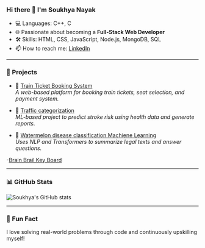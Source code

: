 ### Hi there 👋 I'm Soukhya Nayak


- 💻 Languages: C++, C
- 🌐 Passionate about becoming a **Full-Stack Web Developer**
- 🛠️ Skills: HTML, CSS, JavaScript, Node.js, MongoDB, SQL
- 📫 How to reach me: [LinkedIn](https://www.linkedin.com/in/soukhya-nayak-a56b93280)

---

### 🚀 Projects

- 🎫 [Train Ticket Booking System](https://github.com/Soukhya1234/Train-Ticket-Booking-System)  
  *A web-based platform for booking train tickets, seat selection, and payment system.*

- 🧠 [Traffic categorization](https://github.com/Soukhya1234/Stroke-Prediction-ML)  
  *ML-based project to predict stroke risk using health data and generate reports.*

- 🧾 [Watermelon disease classification Machiene Learning ](https://github.com/Soukhya1234/Legal-Doc-QA)  
  *Uses NLP and Transformers to summarize legal texts and answer questions.*

-[Brain Brail Key Board]()


---

### 📊 GitHub Stats

![Soukhya's GitHub stats](https://github-readme-stats.vercel.app/api?username=Soukhya1234&show_icons=true&theme=radical&count_private=true)

---

### 🧩 Fun Fact
I love solving real-world problems through code and continuously upskilling myself!

